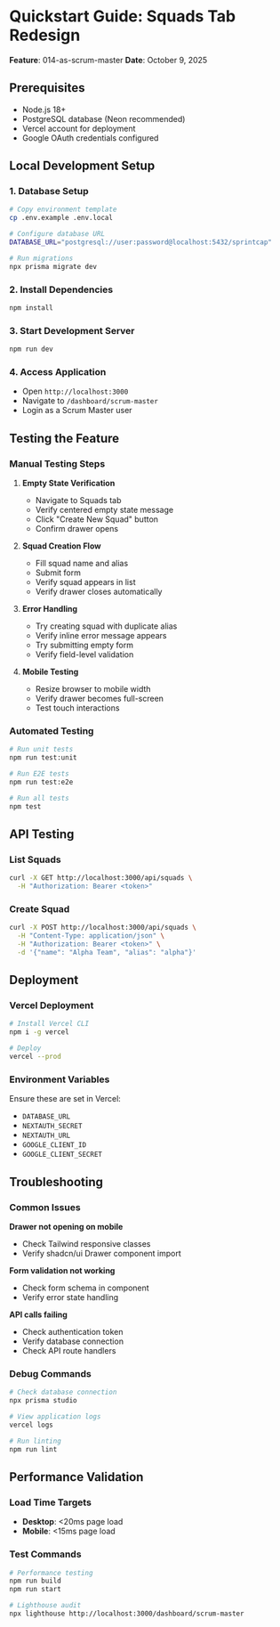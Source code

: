 # Quickstart Guide: Squads Tab Redesign

**Feature**: 014-as-scrum-master
**Date**: October 9, 2025

## Prerequisites

- Node.js 18+
- PostgreSQL database (Neon recommended)
- Vercel account for deployment
- Google OAuth credentials configured

## Local Development Setup

### 1. Database Setup
```bash
# Copy environment template
cp .env.example .env.local

# Configure database URL
DATABASE_URL="postgresql://user:password@localhost:5432/sprintcap"

# Run migrations
npx prisma migrate dev
```

### 2. Install Dependencies
```bash
npm install
```

### 3. Start Development Server
```bash
npm run dev
```

### 4. Access Application
- Open `http://localhost:3000`
- Navigate to `/dashboard/scrum-master`
- Login as a Scrum Master user

## Testing the Feature

### Manual Testing Steps

1. **Empty State Verification**
   - Navigate to Squads tab
   - Verify centered empty state message
   - Click "Create New Squad" button
   - Confirm drawer opens

2. **Squad Creation Flow**
   - Fill squad name and alias
   - Submit form
   - Verify squad appears in list
   - Verify drawer closes automatically

3. **Error Handling**
   - Try creating squad with duplicate alias
   - Verify inline error message appears
   - Try submitting empty form
   - Verify field-level validation

4. **Mobile Testing**
   - Resize browser to mobile width
   - Verify drawer becomes full-screen
   - Test touch interactions

### Automated Testing

```bash
# Run unit tests
npm run test:unit

# Run E2E tests
npm run test:e2e

# Run all tests
npm test
```

## API Testing

### List Squads
```bash
curl -X GET http://localhost:3000/api/squads \
  -H "Authorization: Bearer <token>"
```

### Create Squad
```bash
curl -X POST http://localhost:3000/api/squads \
  -H "Content-Type: application/json" \
  -H "Authorization: Bearer <token>" \
  -d '{"name": "Alpha Team", "alias": "alpha"}'
```

## Deployment

### Vercel Deployment
```bash
# Install Vercel CLI
npm i -g vercel

# Deploy
vercel --prod
```

### Environment Variables
Ensure these are set in Vercel:
- `DATABASE_URL`
- `NEXTAUTH_SECRET`
- `NEXTAUTH_URL`
- `GOOGLE_CLIENT_ID`
- `GOOGLE_CLIENT_SECRET`

## Troubleshooting

### Common Issues

**Drawer not opening on mobile**
- Check Tailwind responsive classes
- Verify shadcn/ui Drawer component import

**Form validation not working**
- Check form schema in component
- Verify error state handling

**API calls failing**
- Check authentication token
- Verify database connection
- Check API route handlers

### Debug Commands

```bash
# Check database connection
npx prisma studio

# View application logs
vercel logs

# Run linting
npm run lint
```

## Performance Validation

### Load Time Targets
- **Desktop**: <20ms page load
- **Mobile**: <15ms page load

### Test Commands
```bash
# Performance testing
npm run build
npm run start

# Lighthouse audit
npx lighthouse http://localhost:3000/dashboard/scrum-master
```
